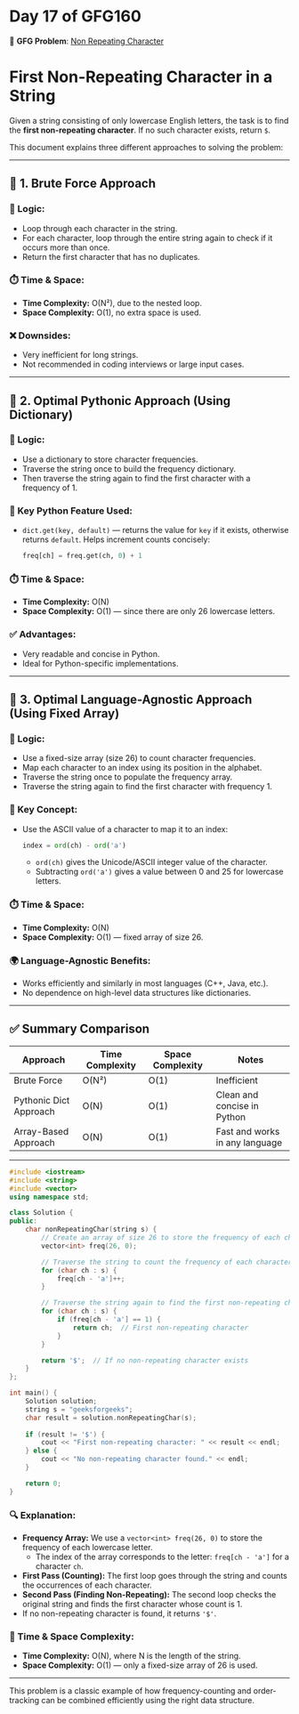 # Day 17 of GFG160

🔗 **GFG Problem**: [Non Repeating Character](https://www.geeksforgeeks.org/batch/gfg-160-problems/track/string-gfg-160/problem/non-repeating-character-1587115620)

# First Non-Repeating Character in a String

Given a string consisting of only lowercase English letters, the task is to find the **first non-repeating character**. If no such character exists, return `$`.

This document explains three different approaches to solving the problem:

---

## 🧪 1. Brute Force Approach

### 🔹 Logic:
- Loop through each character in the string.
- For each character, loop through the entire string again to check if it occurs more than once.
- Return the first character that has no duplicates.

### ⏱️ Time & Space:
- **Time Complexity:** O(N²), due to the nested loop.
- **Space Complexity:** O(1), no extra space is used.

### ❌ Downsides:
- Very inefficient for long strings.
- Not recommended in coding interviews or large input cases.

---

## 🧠 2. Optimal Pythonic Approach (Using Dictionary)

### 🔹 Logic:
- Use a dictionary to store character frequencies.
- Traverse the string once to build the frequency dictionary.
- Then traverse the string again to find the first character with a frequency of 1.

### 🔧 Key Python Feature Used:
- `dict.get(key, default)` — returns the value for `key` if it exists, otherwise returns `default`. Helps increment counts concisely:
  ```python
  freq[ch] = freq.get(ch, 0) + 1
  ```

### ⏱️ Time & Space:
- **Time Complexity:** O(N)
- **Space Complexity:** O(1) — since there are only 26 lowercase letters.

### ✅ Advantages:
- Very readable and concise in Python.
- Ideal for Python-specific implementations.

---

## 🚀 3. Optimal Language-Agnostic Approach (Using Fixed Array)

### 🔹 Logic:
- Use a fixed-size array (size 26) to count character frequencies.
- Map each character to an index using its position in the alphabet.
- Traverse the string once to populate the frequency array.
- Traverse the string again to find the first character with frequency 1.

### 🧮 Key Concept:
- Use the ASCII value of a character to map it to an index:
  ```python
  index = ord(ch) - ord('a')
  ```
  - `ord(ch)` gives the Unicode/ASCII integer value of the character.
  - Subtracting `ord('a')` gives a value between 0 and 25 for lowercase letters.

### ⏱️ Time & Space:
- **Time Complexity:** O(N)
- **Space Complexity:** O(1) — fixed array of size 26.

### 🌍 Language-Agnostic Benefits:
- Works efficiently and similarly in most languages (C++, Java, etc.).
- No dependence on high-level data structures like dictionaries.

---

## ✅ Summary Comparison

| Approach               | Time Complexity | Space Complexity | Notes                             |
|------------------------|------------------|-------------------|------------------------------------|
| Brute Force            | O(N²)           | O(1)              | Inefficient                        |
| Pythonic Dict Approach | O(N)            | O(1)              | Clean and concise in Python        |
| Array-Based Approach   | O(N)            | O(1)              | Fast and works in any language     |

---



```cpp
#include <iostream>
#include <string>
#include <vector>
using namespace std;

class Solution {
public:
    char nonRepeatingChar(string s) {
        // Create an array of size 26 to store the frequency of each character
        vector<int> freq(26, 0);

        // Traverse the string to count the frequency of each character
        for (char ch : s) {
            freq[ch - 'a']++;
        }

        // Traverse the string again to find the first non-repeating character
        for (char ch : s) {
            if (freq[ch - 'a'] == 1) {
                return ch;  // First non-repeating character
            }
        }

        return '$';  // If no non-repeating character exists
    }
};

int main() {
    Solution solution;
    string s = "geeksforgeeks";
    char result = solution.nonRepeatingChar(s);
    
    if (result != '$') {
        cout << "First non-repeating character: " << result << endl;
    } else {
        cout << "No non-repeating character found." << endl;
    }

    return 0;
}
```

### 🔍 Explanation:
- **Frequency Array:** We use a `vector<int> freq(26, 0)` to store the frequency of each lowercase letter.
  - The index of the array corresponds to the letter: `freq[ch - 'a']` for a character `ch`.
- **First Pass (Counting):** The first loop goes through the string and counts the occurrences of each character.
- **Second Pass (Finding Non-Repeating):** The second loop checks the original string and finds the first character whose count is 1.
- If no non-repeating character is found, it returns `'$'`.

### 🚀 Time & Space Complexity:
- **Time Complexity:** O(N), where N is the length of the string.
- **Space Complexity:** O(1) — only a fixed-size array of 26 is used.


---
This problem is a classic example of how frequency-counting and order-tracking can be combined efficiently using the right data structure.
```
